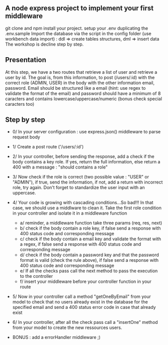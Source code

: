 ## A node express project to implement your first middleware
git clone and npm install your project.
setup your .env duplicating the .env.sample
Import the database via the script in the config folder (use workbench data import) : ddl => create tables structures, dml => insert data
The workshop is decline step by step.

## Presentation
At this step, we have a two routes that retrieve a list of user and retrieve a user by id. The goal is, from this information, to post (/users/:id) with the correct role (ADMIN, USER) in the body with the other information email, password. Email should be structured like a email (hint: use regex to validate the format of the email) and password should have a minimum of 8 caracters and contains lowercase/uppercase/numeric (bonus check special caracters too)

## Step by step

- 0/ In your server configuration : use express.json() middleware to parse request body

- 1/ Create a post route ('/users/:id')

- 2/ In your controller, before sending the response, add a check if the body contains a key role. If yes, return the full information, else return a 400 with a message : "should contains a role"

- 3/ Now check if the role is correct (two possible value : "USER" or "ADMIN"), if true, send the information, if not, add a return with incorrect role, try again. Don't forget to standardize the user input with an uppercase.

- 4/ Your code is growing with cascading conditions...So bad!!! In that case, we should use a middlware to clean it. Take the first role condition in your controller and isolate it in a middleware function

    - a/ reminder, a middleware function take three params (req, res, next)
    - b/ check if the body contain a role key, if false send a response with 400 status code and corresponding message
    - c/ check if the body contain a email key and validate the format with a regex, if false send a response with 400 status code and corresponding message
    - d/ check if the body contain a password key and that the password format is valid (check the rule above), if false send a response with 400 status code and corresponding message
    - e/ If all the checks pass call the next method to pass the execution to the controller
    - f/ insert your middleware before your controller function in your route

- 5/ Now in your controller call a method "getOneByEmail" from your model to check that no users already exist in the database for the specified email and send a 400 status error code in case that already exist

- 6/ In your controller, after all the check pass call a "insertOne" method from your model to create the new ressources users.

- BONUS : add a errorHandler middleware ;) 